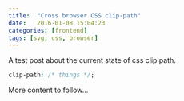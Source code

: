 ```yaml
---
title:  "Cross browser CSS clip-path"
date:   2016-01-08 15:04:23
categories: [frontend]
tags: [svg, css, browser]
---
```

A test post about the current state of css clip path.

``` css
clip-path: /* things */;
```

More content to follow...
